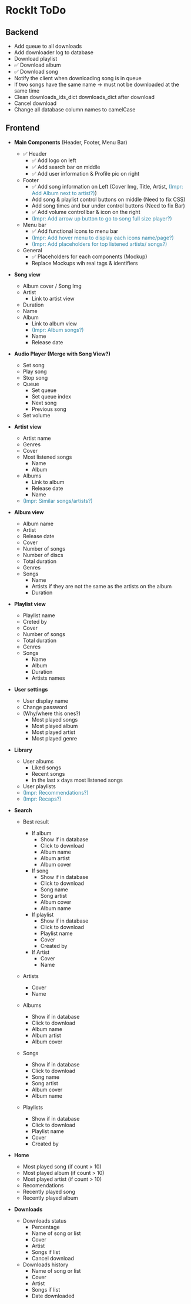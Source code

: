 # RockIt ToDo

## Backend
- Add queue to all downloads
- Add downloader log to database
- Download playlist
- ✅ Download album
- ✅ Download song
- Notify the client when downloading song is in queue
- If two songs have the same name -> must not be downloaded at the same time
- Clean downloads_ids_dict downloads_dict after download
- Cancel download
- Change all database column names to camelCase

## Frontend
- **Main Components** (Header, Footer, Menu Bar)
  - ✅ Header
    - ✅ Add logo on left
    - ✅ Add search bar on middle
    - ✅ Add user information & Profile pic on right
  - Footer
    - ✅ Add song information on Left (Cover Img, Title, Artist, <span style="color:#3287a8">(Impr: Add Album next to artist?)</span>)
    - Add song & playlist control buttons on middle (Need to fix CSS)
    - Add song times and bur under control buttons (Need to fix Bar)
    - ✅ Add volume control bar & icon on the right
    - <span style="color:#3287a8">(Impr: Add arrow up button to go to song full size player?)</span>
  - Menu bar
    - ✅ Add functional icons to menu bar
    - <span style="color:#3287a8">(Impr: Add hover menu to display each icons name/page?)</span>
    - <span style="color:#3287a8">(Impr: Add placeholders for top listened artists/ songs?)</span>
  - General
    - ✅ Placeholders for each components (Mockup)
    - Replace Mockups wih real tags & identifiers

- **Song view**
  - Album cover / Song Img
  - Artist
    - Link to artist view
  - Duration
  - Name
  - Album
    - Link to album view
    - <span style="color:#3287a8">(Impr: Album songs?)</span>
    - Name
    - Release date

- **Audio Player (Merge with Song View?)**
  - Set song
  - Play song
  - Stop song
  - Queue
    - Set queue
    - Set queue index
    - Next song
    - Previous song
  - Set volume

- **Artist view**
  - Artist name
  - Genres
  - Cover
  - Most listened songs
    - Name
    - Album
  - Albums
    - Link to album
    - Release date
    - Name
  - <span style="color:#3287a8">(Impr: Similar songs/artists?)</span>

- **Album view**
  - Album name
  - Artist
  - Release date
  - Cover
  - Number of songs
  - Number of discs
  - Total duration
  - Genres
  - Songs
    - Name
    - Artists if they are not the same as the artists on the album
    - Duration

- **Playlist view**
  - Playlist name
  - Creted by
  - Cover
  - Number of songs
  - Total duration
  - Genres
  - Songs
    - Name
    - Album
    - Duration
    - Artists names

- **User settings**
  - User display name
  - Change password
  - (Why/where this ones?)
    - Most played songs
    - Most played album
    - Most played artist
    - Most played genre

- **Library**
  - User albums
    - Liked songs
    - Recent songs 
    - In the last x days most listened songs
  - User playlists
  - <span style="color:#3287a8">(Impr: Recommendations?)</span>
  - <span style="color:#3287a8">(Impr: Recaps?)</span>

- **Search**
  - Best result
    - If album
      - Show if in database
      - Click to download
      - Album name
      - Album artist
      - Album cover
    - If song
      - Show if in database
      - Click to download
      - Song name
      - Song artist
      - Album cover
      - Album name
    - If playlist
      - Show if in database
      - Click to download
      - Playlist name
      - Cover
      - Created by
    - If Artist
      - Cover
      - Name

  - Artists
    - Cover
    - Name

  - Albums
    - Show if in database
    - Click to download
    - Album name
    - Album artist
    - Album cover

  - Songs
    - Show if in database
    - Click to download
    - Song name
    - Song artist
    - Album cover
    - Album name

  - Playlists
    - Show if in database
    - Click to download
    - Playlist name
    - Cover
    - Created by

- **Home**
  - Most played song (if count > 10)
  - Most played album (if count > 10)
  - Most played artist (if count > 10)
  - Recomendations
  - Recently played song
  - Recently played album

- **Downloads**
  - Downloads status
    - Percentage
    - Name of song or list
    - Cover
    - Artist
    - Songs if list
    - Cancel download
  - Downloads history
    - Name of song or list
    - Cover
    - Artist
    - Songs if list
    - Date downloaded
